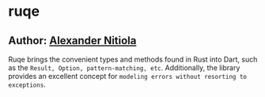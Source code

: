 # ruqe

## Author: [Alexander Nitiola](https://github.com/thecre8tor)

Ruqe brings the convenient types and methods found in Rust into Dart, such as
the `Result, Option, pattern-matching, etc`. Additionally, the library provides
an excellent concept for `modeling errors without resorting to exceptions`.
